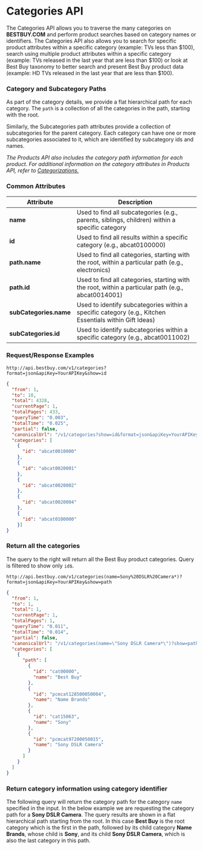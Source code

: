 # Categories API

The Categories API allows you to traverse the many categories on **BESTBUY.COM** and perform product searches based on category names or identifiers. The Categories API also allows you to search for specific product attributes within a specific category (example: TVs less than $100), search using multiple product attributes within a specific category (example: TVs released in the last year that are less than $100) or look at Best Buy taxonomy to better search and present Best Buy product data (example: HD TVs released in the last year that are less than $100).

### Category and Subcategory Paths

As part of the category details, we provide a flat hierarchical path for each category. The `path` is a collection of all the categories in the path, starting with the root.

Similarly, the Subcategories path attributes provide a collection of subcategories for the parent category. Each category can have one or more subcategories associated to it, which are identified by subcategory ids and names.

_The Products API also includes the category path information for each product. For additional information on the category attributes in Products API, refer to [Categorizations.](/documentation/products-api#documentation/products-api-categorizations)_


### Common Attributes

Attribute | Description
--------- | -----------
**name** | Used to find all subcategories (e.g., parents, siblings, children) within a specific category
**id** | Used to find all results within a specific category (e.g., abcat0100000)
**path.name** | Used to find all categories, starting with the root, within a particular path (e.g., electronics)
**path.id** | Used to find all categories, starting with the root, within a particular path (e.g., abcat0014001)
**subCategories.name** | Used to identify subcategories within a specific category (e.g., Kitchen Essentials within Gift Ideas)
**subCategories.id** | Used to identify subcategories within a specific category (e.g., abcat0011002)

### Request/Response Examples

```text
http://api.bestbuy.com/v1/categories?format=json&apiKey=YourAPIKey&show=id
```
```json
{
  "from": 1,
  "to": 10,
  "total": 4328,
  "currentPage": 1,
  "totalPages": 433,
  "queryTime": "0.003",
  "totalTime": "0.025",
  "partial": false,
  "canonicalUrl": "/v1/categories?show=id&format=json&apiKey=YourAPIKey",
  "categories": [
    {
      "id": "abcat0010000"
    },
    {
      "id": "abcat0020001"
    },
    {
      "id": "abcat0020002"
    },
    {
      "id": "abcat0020004"
    },
    {
      "id": "abcat0100000"
    }]
}
```

### Return all the categories

The query to the right will return all the Best Buy product categories. Query is filtered to show only `id`s.

<div></div>

```text
http://api.bestbuy.com/v1/categories(name=Sony%20DSLR%20Camera*)?format=json&apiKey=YourAPIKey&show=path
```
```json
{
  "from": 1,
  "to": 1,
  "total": 1,
  "currentPage": 1,
  "totalPages": 1,
  "queryTime": "0.011",
  "totalTime": "0.014",
  "partial": false,
  "canonicalUrl": "/v1/categories(name=\"Sony DSLR Camera*\")?show=path&format=json&apiKey=YourAPIKey",
  "categories": [
    {
      "path": [
        {
          "id": "cat00000",
          "name": "Best Buy"
        },
        {
          "id": "pcmcat128500050004",
          "name": "Name Brands"
        },
        {
          "id": "cat15063",
          "name": "Sony"
        },
        {
          "id": "pcmcat97200050015",
          "name": "Sony DSLR Camera"
        }
      ]
    }
  ]
}
```
### Return category information using category identifier

The following query will return the category path for the category `name` specified in the input. In the below example we are requesting the category path for a **Sony DSLR Camera**. The query results are shown in a flat hierarchical path starting from the root. In this case **Best Buy** is the root category which is the first in the path, followed by its child category **Name Brands**, whose child is **Sony**, and its child **Sony DSLR Camera**, which is also the last category in this path.



